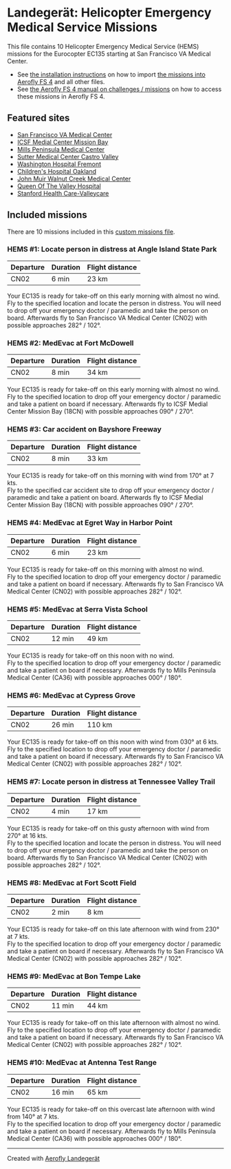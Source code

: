 # Landegerät: Helicopter Emergency Medical Service Missions

This file contains 10 Helicopter Emergency Medical Service (HEMS) missions for the Eurocopter EC135 starting at San Francisco VA Medical Center.

- See [the installation instructions](https://fboes.github.io/aerofly-missions/docs/generic-installation.html) on how to import [the missions into Aerofly FS 4](missions/custom_missions_user.tmc) and all other files.
- See [the Aerofly FS 4 manual on challenges / missions](https://www.aerofly.com/tutorials/missions/) on how to access these missions in Aerofly FS 4.

## Featured sites

- [San Francisco VA Medical Center](https://skyvector.com/airport/CN02)
- [ICSF Medial Center Mission Bay](https://skyvector.com/airport/18CN)
- [Mills Peninsula Medical Center](https://skyvector.com/airport/CA36)
- [Sutter Medical Center Castro Valley](https://skyvector.com/airport/0CA1)
- [Washington Hospital Fremont](https://skyvector.com/airport/CL64)
- [Children's Hospital Oakland ](https://skyvector.com/airport/7CL1)
- [John Muir Walnut Creek Medical Center](https://skyvector.com/airport/CA63)
- [Queen Of The Valley Hospital](https://skyvector.com/airport/CN14)
- [Stanford Health Care-Valleycare](https://skyvector.com/airport/55CA)

## Included missions

There are 10 missions included in this [custom missions file](missions/custom_missions_user.tmc).

### HEMS #1: Locate person in distress at Angle Island State Park

| Departure | Duration | Flight distance |
| --------- | -------- | --------------- |
| CN02      | 6 min    | 23 km           |

Your EC135 is ready for take-off on this early morning with almost no wind.  
Fly to the specified location and locate the person in distress. You will need to drop off your emergency doctor / paramedic and take the person on board. Afterwards fly to San Francisco VA Medical Center (CN02) with possible approaches 282° / 102°.

### HEMS #2: MedEvac at Fort McDowell

| Departure | Duration | Flight distance |
| --------- | -------- | --------------- |
| CN02      | 8 min    | 34 km           |

Your EC135 is ready for take-off on this early morning with almost no wind.  
Fly to the specified location to drop off your emergency doctor / paramedic and take a patient on board if necessary. Afterwards fly to ICSF Medial Center Mission Bay (18CN) with possible approaches 090° / 270°.

### HEMS #3: Car accident on Bayshore Freeway

| Departure | Duration | Flight distance |
| --------- | -------- | --------------- |
| CN02      | 8 min    | 33 km           |

Your EC135 is ready for take-off on this morning with wind from 170° at 7 kts.  
Fly to the specified car accident site to drop off your emergency doctor / paramedic and take a patient on board. Afterwards fly to ICSF Medial Center Mission Bay (18CN) with possible approaches 090° / 270°.

### HEMS #4: MedEvac at Egret Way in Harbor Point

| Departure | Duration | Flight distance |
| --------- | -------- | --------------- |
| CN02      | 6 min    | 23 km           |

Your EC135 is ready for take-off on this morning with almost no wind.  
Fly to the specified location to drop off your emergency doctor / paramedic and take a patient on board if necessary. Afterwards fly to San Francisco VA Medical Center (CN02) with possible approaches 282° / 102°.

### HEMS #5: MedEvac at Serra Vista School

| Departure | Duration | Flight distance |
| --------- | -------- | --------------- |
| CN02      | 12 min   | 49 km           |

Your EC135 is ready for take-off on this noon with no wind.  
Fly to the specified location to drop off your emergency doctor / paramedic and take a patient on board if necessary. Afterwards fly to Mills Peninsula Medical Center (CA36) with possible approaches 000° / 180°.

### HEMS #6: MedEvac at Cypress Grove

| Departure | Duration | Flight distance |
| --------- | -------- | --------------- |
| CN02      | 26 min   | 110 km          |

Your EC135 is ready for take-off on this noon with wind from 030° at 6 kts.  
Fly to the specified location to drop off your emergency doctor / paramedic and take a patient on board if necessary. Afterwards fly to San Francisco VA Medical Center (CN02) with possible approaches 282° / 102°.

### HEMS #7: Locate person in distress at Tennessee Valley Trail

| Departure | Duration | Flight distance |
| --------- | -------- | --------------- |
| CN02      | 4 min    | 17 km           |

Your EC135 is ready for take-off on this gusty afternoon with wind from 270° at 16 kts.  
Fly to the specified location and locate the person in distress. You will need to drop off your emergency doctor / paramedic and take the person on board. Afterwards fly to San Francisco VA Medical Center (CN02) with possible approaches 282° / 102°.

### HEMS #8: MedEvac at Fort Scott Field

| Departure | Duration | Flight distance |
| --------- | -------- | --------------- |
| CN02      | 2 min    | 8 km            |

Your EC135 is ready for take-off on this late afternoon with wind from 230° at 7 kts.  
Fly to the specified location to drop off your emergency doctor / paramedic and take a patient on board if necessary. Afterwards fly to San Francisco VA Medical Center (CN02) with possible approaches 282° / 102°.

### HEMS #9: MedEvac at Bon Tempe Lake

| Departure | Duration | Flight distance |
| --------- | -------- | --------------- |
| CN02      | 11 min   | 44 km           |

Your EC135 is ready for take-off on this late afternoon with almost no wind.  
Fly to the specified location to drop off your emergency doctor / paramedic and take a patient on board if necessary. Afterwards fly to San Francisco VA Medical Center (CN02) with possible approaches 282° / 102°.

### HEMS #10: MedEvac at Antenna Test Range

| Departure | Duration | Flight distance |
| --------- | -------- | --------------- |
| CN02      | 16 min   | 65 km           |

Your EC135 is ready for take-off on this overcast late afternoon with wind from 140° at 7 kts.  
Fly to the specified location to drop off your emergency doctor / paramedic and take a patient on board if necessary. Afterwards fly to Mills Peninsula Medical Center (CA36) with possible approaches 000° / 180°.

---

Created with [Aerofly Landegerät](https://github.com/fboes/aerofly-patterns)
